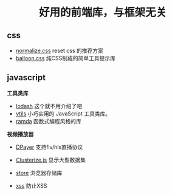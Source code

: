 <h1 align="center">
  好用的前端库，与框架无关
</h1>

## css

* [normalize.css](https://github.com/necolas/normalize.css) reset css 的推荐方案
* [balloon.css](https://github.com/kazzkiq/balloon.css) 纯CSS制成的简单工具提示库

## javascript

**工具类库**

* [lodash](https://github.com/lodash/lodash) 这个就不用介绍了吧
* [vtils](https://github.com/fjc0k/vtils/tree/master/packages/vtils) 小巧实用的 JavaScript 工具类库。
* [ramda](https://github.com/ramda/ramda) 函数式编程风格的库

**视频播放器**

* [DPayer](https://github.com/MoePlayer/DPlayer) 支持flv/hls直播协议

* [Clusterize.js](https://github.com/NeXTs/Clusterize.js) 显示大型数据集

* [store](https://github.com/marcuswestin/store.js) 浏览器存储库
* [xss](https://github.com/leizongmin/js-xss) 防止XSS
